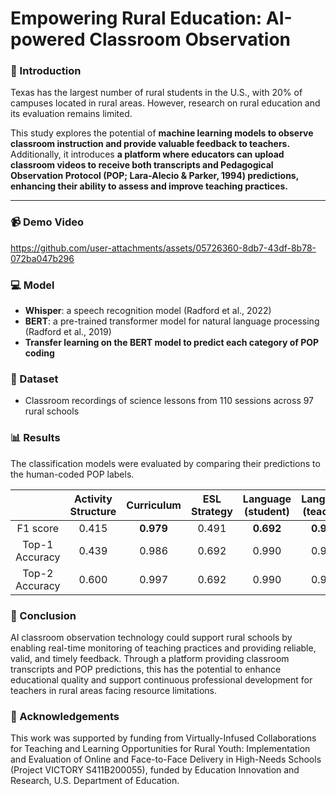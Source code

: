 # Empowering Rural Education: AI-powered Classroom Observation  
  
### :ledger: Introduction  
Texas has the largest number of rural students in the U.S., with 20% of campuses located in rural areas.  However, research on rural education and its evaluation remains limited.  
  
This study explores the potential of **machine learning models to observe classroom instruction and provide valuable feedback to teachers.**  
Additionally, it introduces **a platform where educators can upload classroom videos to receive both transcripts and Pedagogical Observation Protocol (POP; Lara-Alecio & Parker, 1994) predictions, enhancing their ability to assess and improve teaching practices.**

-----

### :video_camera: Demo Video
https://github.com/user-attachments/assets/05726360-8db7-43df-8b78-072ba047b296
  
### :computer: Model
- **Whisper**: a speech recognition model (Radford et al., 2022)
- **BERT**: a pre-trained transformer model for natural language processing (Radford et al., 2019)
- **Transfer learning on the BERT model to predict each category of POP coding**
  
### 📑 Dataset
- Classroom recordings of science lessons from 110 sessions across 97 rural schools

### 📊 Results  
The classification models were evaluated by comparing their predictions to the human-coded POP labels. 

|   | Activity Structure | Curriculum | ESL Strategy | Language (student) | Language (teacher) | Language Content | Mode | Physical Group |
|     :---:      | :---: | :---: | :---: | :---: | :---: | :---: | :---: | :---:
| F1 score       | 0.415 | **0.979** | 0.491 | **0.692** | **0.907** | **0.851** | 0.426 | **0.666**
| Top-1 Accuracy | 0.439 | 0.986 | 0.692 | 0.990 | 0.995 | 0.941 | 0.677 | 0.809
| Top-2 Accuracy | 0.600 | 0.997 | 0.692 | 0.990 | 0.995 | 0.941 | 0.677 | 0.809
  
  
### :ledger: Conclusion  
AI classroom observation technology could support rural schools by enabling real-time monitoring of teaching practices and providing reliable, valid, and timely feedback. Through a platform providing classroom transcripts and POP predictions, this has the potential to enhance educational quality and support continuous professional development for teachers in rural areas facing resource limitations.

### :ledger: Acknowledgements  
This work was supported by funding from Virtually-Infused Collaborations for Teaching and Learning Opportunities for Rural Youth: Implementation and Evaluation of Online and Face-to-Face Delivery in High-Needs Schools (Project VICTORY S411B200055), funded by Education Innovation and Research, U.S. Department of Education.
